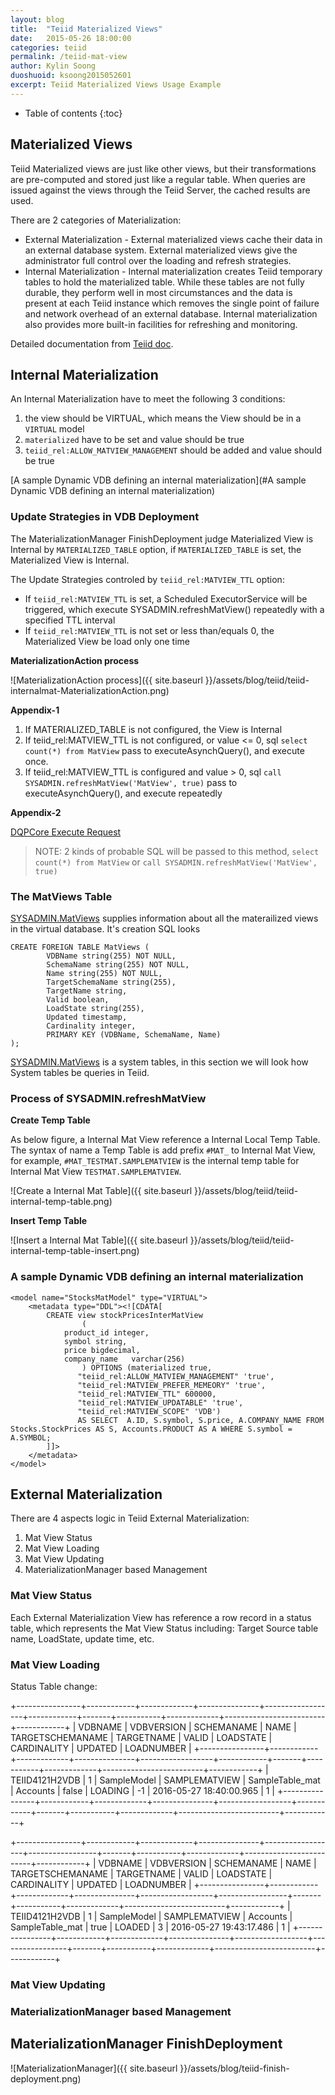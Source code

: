 ```yaml
---
layout: blog
title:  "Teiid Materialized Views"
date:   2015-05-26 18:00:00
categories: teiid
permalink: /teiid-mat-view
author: Kylin Soong
duoshuoid: ksoong2015052601
excerpt: Teiid Materialized Views Usage Example
---
```


* Table of contents
{:toc}

## Materialized Views

Teiid Materialized views are just like other views, but their transformations are pre-computed and stored just like a regular table. When queries are issued against the views through the Teiid Server, the cached results are used.

There are 2 categories of Materialization:

* External Materialization - External materialized views cache their data in an external database system. External materialized views give the administrator full control over the loading and refresh strategies.
* Internal Materialization - Internal materialization creates Teiid temporary tables to hold the materialized table. While these tables are not fully durable, they perform well in most circumstances and the data is present at each Teiid instance which removes the single point of failure and network overhead of an external database. Internal materialization also provides more built-in facilities for refreshing and monitoring. 

Detailed documentation from [Teiid doc](https://teiid.gitbooks.io/documents/content/caching/Materialized_Views.html).

## Internal Materialization

An Internal Materialization have to meet the following 3 conditions:

1. the view should be VIRTUAL, which means the View should be in a `VIRTUAL` model
2. `materialized` have to be set and value should be true
3. `teiid_rel:ALLOW_MATVIEW_MANAGEMENT` should be added and value should be true

[A sample Dynamic VDB defining an internal materialization](#A sample Dynamic VDB defining an internal materialization)

### Update Strategies in VDB Deployment

The MaterializationManager FinishDeployment judge Materialized View is Internal by `MATERIALIZED_TABLE` option, if `MATERIALIZED_TABLE` is set, the Materialized View is Internal.

The Update Strategies controled by `teiid_rel:MATVIEW_TTL` option:

* If `teiid_rel:MATVIEW_TTL` is set, a Scheduled ExecutorService will be triggered, which execute SYSADMIN.refreshMatView() repeatedly with a specified TTL interval  
* If `teiid_rel:MATVIEW_TTL` is not set or less than/equals 0, the Materialized View be load only one time

**MaterializationAction process**

![MaterializationAction process]({{ site.baseurl }}/assets/blog/teiid/teiid-internalmat-MaterializationAction.png)

**Appendix-1**
 
1. If MATERIALIZED_TABLE is not configured, the View is Internal
2. If teiid_rel:MATVIEW_TTL is not configured, or value <= 0, sql `select count(*) from MatView` pass to executeAsynchQuery(), and execute once.
3. If teiid_rel:MATVIEW_TTL is configured and value > 0, sql `call SYSADMIN.refreshMatView('MatView', true)` pass to executeAsynchQuery(), and execute repeatedly

**Appendix-2**

[DQPCore Execute Request](http://ksoong.org/teiid-s-diagram/#dqpcore-execute-request)

> NOTE: 2 kinds of probable SQL will be passed to this method, `select count(*) from MatView` or `call SYSADMIN.refreshMatView('MatView', true)`

### The MatViews Table

[SYSADMIN.MatViews](https://teiid.gitbooks.io/documents/content/reference/sysadmin_schema.html#_sysadmin_matviews) supplies information about all the materailized views in the virtual database. It's creation SQL looks

~~~
CREATE FOREIGN TABLE MatViews (
        VDBName string(255) NOT NULL,
        SchemaName string(255) NOT NULL,
        Name string(255) NOT NULL,
        TargetSchemaName string(255),
        TargetName string,
        Valid boolean,
        LoadState string(255),
        Updated timestamp,
        Cardinality integer,
        PRIMARY KEY (VDBName, SchemaName, Name)
);
~~~

[SYSADMIN.MatViews](https://teiid.gitbooks.io/documents/content/reference/sysadmin_schema.html#_sysadmin_matviews) is a system tables, in this section we will look how System tables be queries in Teiid.

### Process of SYSADMIN.refreshMatView

**Create Temp Table**

As below figure, a Internal Mat View reference a Internal Local Temp Table. The syntax of name a Temp Table is add prefix `#MAT_` to Internal Mat View, for example, `#MAT_TESTMAT.SAMPLEMATVIEW` is the internal temp table for Internal Mat View `TESTMAT.SAMPLEMATVIEW`.

![Create a Internal Mat Table]({{ site.baseurl }}/assets/blog/teiid/teiid-internal-temp-table.png)

**Insert Temp Table**

![Insert a Internal Mat Table]({{ site.baseurl }}/assets/blog/teiid/teiid-internal-temp-table-insert.png)

### A sample Dynamic VDB defining an internal materialization

~~~
<model name="StocksMatModel" type="VIRTUAL">
    <metadata type="DDL"><![CDATA[
        CREATE view stockPricesInterMatView
                (
            product_id integer,
            symbol string,
            price bigdecimal,
            company_name   varchar(256)
                ) OPTIONS (materialized true,         
               "teiid_rel:ALLOW_MATVIEW_MANAGEMENT" 'true', 
               "teiid_rel:MATVIEW_PREFER_MEMEORY" 'true',
               "teiid_rel:MATVIEW_TTL" 600000,
               "teiid_rel:MATVIEW_UPDATABLE" 'true', 
               "teiid_rel:MATVIEW_SCOPE" 'VDB')
               AS SELECT  A.ID, S.symbol, S.price, A.COMPANY_NAME FROM Stocks.StockPrices AS S, Accounts.PRODUCT AS A WHERE S.symbol = A.SYMBOL;
        ]]>
    </metadata>
</model>
~~~ 

## External Materialization

There are 4 aspects logic in Teiid External Materialization:

1. Mat View Status
2. Mat View Loading
3. Mat View Updating
4. MaterializationManager based Management

### Mat View Status 

Each External Materialization View has reference a row record in a status table, which represents the Mat View Status including: Target Source table name, LoadState, update time, etc.

### Mat View Loading
Status Table change:

+----------------+------------+-------------+---------------+------------------+------------+-------+-----------+-------------+-------------------------+------------+
|    VDBNAME     | VDBVERSION | SCHEMANAME  |     NAME      | TARGETSCHEMANAME | TARGETNAME | VALID | LOADSTATE | CARDINALITY |         UPDATED         | LOADNUMBER |
+----------------+------------+-------------+---------------+------------------+------------+-------+-----------+-------------+-------------------------+------------+
| TEIID4121H2VDB | 1          | SampleModel | SAMPLEMATVIEW | SampleTable_mat  | Accounts   | false | LOADING   | -1          | 2016-05-27 18:40:00.965 | 1          |
+----------------+------------+-------------+---------------+------------------+------------+-------+-----------+-------------+-------------------------+------------+


+----------------+------------+-------------+---------------+------------------+-----------------+-------+-----------+-------------+-------------------------+------------+
|    VDBNAME     | VDBVERSION | SCHEMANAME  |     NAME      | TARGETSCHEMANAME |   TARGETNAME    | VALID | LOADSTATE | CARDINALITY |         UPDATED         | LOADNUMBER |
+----------------+------------+-------------+---------------+------------------+-----------------+-------+-----------+-------------+-------------------------+------------+
| TEIID4121H2VDB | 1          | SampleModel | SAMPLEMATVIEW | Accounts         | SampleTable_mat | true  | LOADED    | 3           | 2016-05-27 19:43:17.486 | 1          |
+----------------+------------+-------------+---------------+------------------+-----------------+-------+-----------+-------------+-------------------------+------------+


### Mat View Updating

### MaterializationManager based Management

## MaterializationManager FinishDeployment

![MaterializationManager]({{ site.baseurl }}/assets/blog/teiid-finish-deployment.png)
